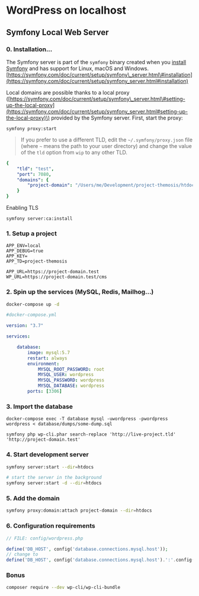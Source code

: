 # WordPress on localhost

## Symfony Local Web Server

### 0. Installation...

The Symfony server is part of the `symfony` binary created when you [install Symfony](https://symfony.com/download) and has support for Linux, macOS and Windows. [https://symfony.com/doc/current/setup/symfony\_server.html\#installation](https://symfony.com/doc/current/setup/symfony_server.html#installation)

Local domains are possible thanks to a local proxy \([https://symfony.com/doc/current/setup/symfony\_server.html\#setting-up-the-local-proxy](https://symfony.com/doc/current/setup/symfony_server.html#setting-up-the-local-proxy)\) provided by the Symfony server. First, start the proxy: 

```text
symfony proxy:start
```

> If you prefer to use a different TLD, edit the `~/.symfony/proxy.json` file \(where `~` means the path to your user directory\) and change the value of the `tld` option from `wip` to any other TLD.

```yaml
{
    "tld": "test",
    "port": 7080,
    "domains": {
        "project-domain": "/Users/me/Development/project-themosis/htdocs"
    }
}
```

Enabling TLS

```text
symfony server:ca:install
```

### 1. Setup a project

```text
APP_ENV=local
APP_DEBUG=true
APP_KEY=
APP_TD=project-themosis

APP_URL=https://project-domain.test
WP_URL=https://project-domain.test/cms
```

### 2. Spin up the services \(MySQL, Redis, Mailhog...\)

```bash
docker-compose up -d
```

```yaml
#docker-compose.yml

version: "3.7"

services:

    database:
        image: mysql:5.7
        restart: always
        environment:
            MYSQL_ROOT_PASSWORD: root
            MYSQL_USER: wordpress
            MYSQL_PASSWORD: wordpress
            MYSQL_DATABASE: wordpress
        ports: [3306]
```

### 3. Import the database

```text
docker-compose exec -T database mysql -uwordpress -pwordpress wordpress < database/dumps/some-dump.sql
```

```text
symfony php wp-cli.phar search-replace 'http://live-project.tld' 'http://project-domain.test'
```

### 4. Start development server

```bash
symfony server:start --dir=htdocs

# start the server in the background
symfony server:start -d --dir=htdocs
```

### 5. Add the domain

```bash
symfony proxy:domain:attach project-domain --dir=htdocs
```

### 6. Configuration requirements

```php
// FILE: config/wordpress.php

define('DB_HOST', config('database.connections.mysql.host'));
// change to
define('DB_HOST', config('database.connections.mysql.host').':'.config('database.connections.mysql.port'));
```

### Bonus

```bash
composer require --dev wp-cli/wp-cli-bundle
```

